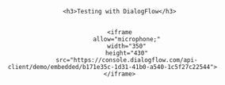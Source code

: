 <body style="text-align: center">

        <h3>Testing with DialogFlow</h3>

        
        <iframe
            allow="microphone;"
            width="350"
            height="430"
            src="https://console.dialogflow.com/api-client/demo/embedded/b171e35c-1d31-41b0-a540-1c5f27c22544">
        </iframe>

</body>
